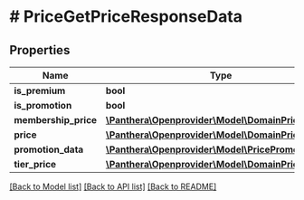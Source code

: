 # # PriceGetPriceResponseData

## Properties

Name | Type | Description | Notes
------------ | ------------- | ------------- | -------------
**is_premium** | **bool** |  | [optional]
**is_promotion** | **bool** |  | [optional]
**membership_price** | [**\Panthera\Openprovider\Model\DomainPriceGroup**](DomainPriceGroup.md) |  | [optional]
**price** | [**\Panthera\Openprovider\Model\DomainPriceGroup**](DomainPriceGroup.md) |  | [optional]
**promotion_data** | [**\Panthera\Openprovider\Model\PricePromotionData**](PricePromotionData.md) |  | [optional]
**tier_price** | [**\Panthera\Openprovider\Model\DomainPriceGroup**](DomainPriceGroup.md) |  | [optional]

[[Back to Model list]](../../README.md#models) [[Back to API list]](../../README.md#endpoints) [[Back to README]](../../README.md)
